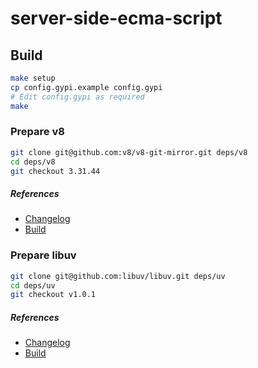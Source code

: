 # server-side-ecma-script

## Build

```bash
make setup
cp config.gypi.example config.gypi
# Edit config.gypi as required
make
```


### Prepare v8

```bash
git clone git@github.com:v8/v8-git-mirror.git deps/v8
cd deps/v8
git checkout 3.31.44
```

##### References

* [Changelog](https://code.google.com/p/v8/source/browse/trunk/ChangeLog)
* [Build](https://code.google.com/p/v8-wiki/wiki/BuildingWithGYP)


### Prepare libuv

```bash
git clone git@github.com:libuv/libuv.git deps/uv
cd deps/uv
git checkout v1.0.1
```

##### References

* [Changelog](https://github.com/libuv/libuv/blob/master/ChangeLog)
* [Build](https://github.com/libuv/libuv#build-instructions)
